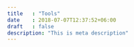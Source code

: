 ```yaml
---
title   : "Tools"
date    : 2018-07-07T12:37:52+06:00
draft   : false
description: "This is meta description"
---
```

